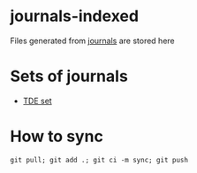 # journals-indexed

Files generated from [journals][] are stored here

[journals]: https://github.com/thydel/journals "github.com"

# Sets of journals

- [TDE set][tde]

[tde]: indexed/tde/journal-tde.md

# How to sync

```
git pull; git add .; git ci -m sync; git push
```
